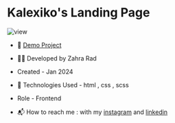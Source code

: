 # Kalexiko's Landing Page

![view](https://github.com/Zahra-Rad/Kalexiko/assets/118894293/95bdc8f9-b557-4efe-974c-2c87b8c0b09d)

- 📎 [Demo Project](https://zahra-rad.github.io/Kalexiko/)

- 👩‍💻 Developed by Zahra Rad

- Created - Jan 2024

- 🔧 Technologies Used - html , css , scss

- Role - Frontend

- 📬 How to reach me : with my [instagram](https://www.instagram.com/zahra.rad_dev?utm_source=qr&igsh=MW1rN2kzcDdpcmNocA==) and [linkedin](https://www.linkedin.com/in/zahra-kaboodvandi-rad-87b12021b?utm_source=share&utm_campaign=share_via&utm_content=profile&utm_medium=android_app)
